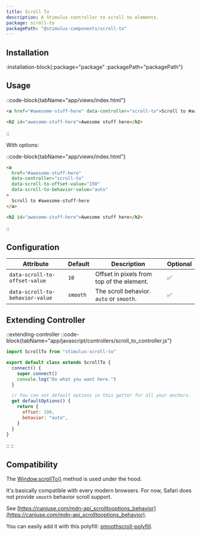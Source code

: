 ```yaml
---
title: Scroll To
description: A Stimulus controller to scroll to elements.
package: scroll-to
packagePath: "@stimulus-components/scroll-to"
---
```


## Installation

:installation-block{:package="package" :packagePath="packagePath"}

## Usage

::code-block{tabName="app/views/index.html"}

```html
<a href="#awesome-stuff-here" data-controller="scroll-to">Scroll to #awesome-stuff-here</a>

<h2 id="awesome-stuff-here">Awesome stuff here</h2>
```

::

With options:

::code-block{tabName="app/views/index.html"}

```html
<a
  href="#awesome-stuff-here"
  data-controller="scroll-to"
  data-scroll-to-offset-value="150"
  data-scroll-to-behavior-value="auto"
>
  Scroll to #awesome-stuff-here
</a>

<h2 id="awesome-stuff-here">Awesome stuff here</h2>
```

::

## Configuration

| Attribute                       | Default  | Description                               | Optional |
| ------------------------------- | -------- | ----------------------------------------- | -------- |
| `data-scroll-to-offset-value`   | `10`     | Offset in pixels from top of the element. | ✅       |
| `data-scroll-to-behavior-value` | `smooth` | The scroll behavior. `auto` or `smooth`.  | ✅       |

## Extending Controller

::extending-controller
::code-block{tabName="app/javascript/controllers/scroll_to_controller.js"}

```js
import ScrollTo from "stimulus-scroll-to"

export default class extends ScrollTo {
  connect() {
    super.connect()
    console.log("Do what you want here.")
  }

  // You can set default options in this getter for all your anchors.
  get defaultOptions() {
    return {
      offset: 100,
      behavior: "auto",
    }
  }
}
```

::
::

## Compatibility

The [Window.scrollTo()](https://developer.mozilla.org/en-US/docs/Web/API/Window/scrollTo) method is used under the hood.

It's basically compatible with every modern browsers. For now, Safari does not provide `smooth` behavior scroll support.

See [https://caniuse.com/mdn-api_scrolltooptions_behavior](https://caniuse.com/mdn-api_scrolltooptions_behavior).

You can easily add it with this polyfill: [smoothscroll-polyfill](https://github.com/iamdustan/smoothscroll).
